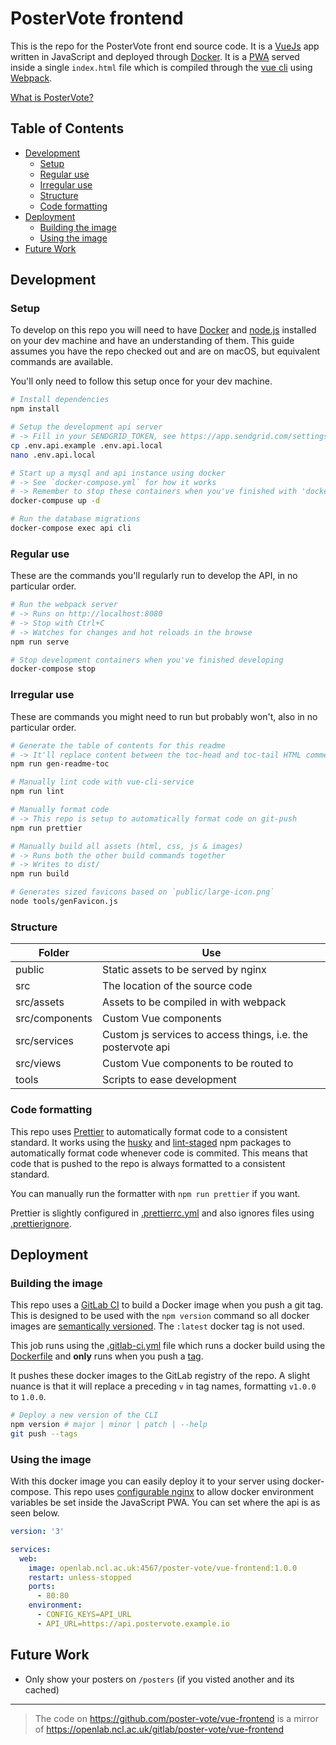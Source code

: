 # PosterVote frontend

This is the repo for the PosterVote front end source code.
It is a [VueJs](https://vuejs.org/) app written in JavaScript and deployed through [Docker](https://www.docker.com/).
It is a [PWA](https://developers.google.com/web/progressive-web-apps/)
served inside a single `index.html` file which is compiled through the
[vue cli](https://cli.vuejs.org/) using [Webpack](https://webpack.js.org/).

[What is PosterVote?](https://github.com/poster-vote/about)

<!-- toc-head -->

## Table of Contents

- [Development](#development)
  - [Setup](#setup)
  - [Regular use](#regular-use)
  - [Irregular use](#irregular-use)
  - [Structure](#structure)
  - [Code formatting](#code-formatting)
- [Deployment](#deployment)
  - [Building the image](#building-the-image)
  - [Using the image](#using-the-image)
- [Future Work](#future-work)

<!-- toc-tail -->

## Development

### Setup

To develop on this repo you will need to have [Docker](https://www.docker.com/) and
[node.js](https://nodejs.org) installed on your dev machine and have an understanding of them.
This guide assumes you have the repo checked out and are on macOS, but equivalent commands are available.

You'll only need to follow this setup once for your dev machine.

```bash
# Install dependencies
npm install

# Setup the development api server
# -> Fill in your SENDGRID_TOKEN, see https://app.sendgrid.com/settings/api_keys
cp .env.api.example .env.api.local
nano .env.api.local

# Start up a mysql and api instance using docker
# -> See `docker-compose.yml` for how it works
# -> Remember to stop these containers when you've finished with 'docker-compose stop'
docker-compuse up -d

# Run the database migrations
docker-compose exec api cli
```

### Regular use

These are the commands you'll regularly run to develop the API, in no particular order.

```bash
# Run the webpack server
# -> Runs on http://localhost:8080
# -> Stop with Ctrl+C
# -> Watches for changes and hot reloads in the browse
npm run serve

# Stop development containers when you've finished developing
docker-compose stop
```

### Irregular use

These are commands you might need to run but probably won't, also in no particular order.

```bash
# Generate the table of contents for this readme
# -> It'll replace content between the toc-head and toc-tail HTML comments
npm run gen-readme-toc

# Manually lint code with vue-cli-service
npm run lint

# Manually format code
# -> This repo is setup to automatically format code on git-push
npm run prettier

# Manually build all assets (html, css, js & images)
# -> Runs both the other build commands together
# -> Writes to dist/
npm run build

# Generates sized favicons based on `public/large-icon.png`
node tools/genFavicon.js
```

### Structure

| Folder         | Use                                                          |
| -------------- | ------------------------------------------------------------ |
| public         | Static assets to be served by nginx                          |
| src            | The location of the source code                              |
| src/assets     | Assets to be compiled in with webpack                        |
| src/components | Custom Vue components                                        |
| src/services   | Custom js services to access things, i.e. the postervote api |
| src/views      | Custom Vue components to be routed to                        |
| tools          | Scripts to ease development                                  |

### Code formatting

This repo uses [Prettier](https://prettier.io/) to automatically format code to a consistent standard.
It works using the [husky](https://www.npmjs.com/package/husky)
and [lint-staged](https://www.npmjs.com/package/lint-staged) npm packages to
automatically format code whenever code is commited.
This means that code that is pushed to the repo is always formatted to a consistent standard.

You can manually run the formatter with `npm run prettier` if you want.

Prettier is slightly configured in [.prettierrc.yml](/.prettierrc.yml)
and also ignores files using [.prettierignore](/.prettierignore).

## Deployment

### Building the image

This repo uses a [GitLab CI](https://about.gitlab.com/product/continuous-integration/)
to build a Docker image when you push a git tag.
This is designed to be used with the `npm version` command so all docker images are [semantically versioned](https://semver.org/).
The `:latest` docker tag is not used.

This job runs using the [.gitlab-ci.yml](/.gitlab-ci.yml) file which
runs a docker build using the [Dockerfile](/Dockerfile)
and **only** runs when you push a [tag](https://git-scm.com/book/en/v2/Git-Basics-Tagging).

It pushes these docker images to the GitLab registry of the repo.
A slight nuance is that it will replace a preceding `v` in tag names, formatting `v1.0.0` to `1.0.0`.

```bash
# Deploy a new version of the CLI
npm version # major | minor | patch | --help
git push --tags
```

### Using the image

With this docker image you can easily deploy it to your server using docker-compose.
This repo uses [configurable nginx](https://github.com/robb-j/configurable-nginx/)
to allow docker environment variables be set inside the JavaScript PWA.
You can set where the api is as seen below.

```yml
version: '3'

services:
  web:
    image: openlab.ncl.ac.uk:4567/poster-vote/vue-frontend:1.0.0
    restart: unless-stopped
    ports:
      - 80:80
    environment:
      - CONFIG_KEYS=API_URL
      - API_URL=https://api.postervote.example.io
```

## Future Work

- Only show your posters on `/posters` (if you visted another and its cached)

---

> The code on https://github.com/poster-vote/vue-frontend is a mirror of https://openlab.ncl.ac.uk/gitlab/poster-vote/vue-frontend
